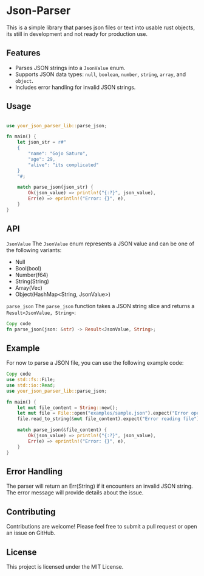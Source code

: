 # Json-Parser 

This is a simple library that parses json files or text into usable rust objects, its still in development and not ready for production use.

## Features

- Parses JSON strings into a `JsonValue` enum.
- Supports JSON data types: `null`, `boolean`, `number`, `string`, `array`, and `object`.
- Includes error handling for invalid JSON strings.

## Usage

```rust

use your_json_parser_lib::parse_json;

fn main() {
    let json_str = r#"
    {
        "name": "Gojo Saturo",
        "age": 29,
        "alive": "its complicated"
    }
    "#;

    match parse_json(json_str) {
        Ok(json_value) => println!("{:?}", json_value),
        Err(e) => eprintln!("Error: {}", e),
    }
}
```
## API

`JsonValue`
The `JsonValue` enum represents a JSON value and can be one of the following variants:

- Null
- Bool(bool)
- Number(f64)
- String(String)
- Array(Vec<JsonValue>)
- Object(HashMap<String, JsonValue>)

`parse_json`
The `parse_json` function takes a JSON string slice and returns a `Result<JsonValue, String>`:

```rust
Copy code
fn parse_json(json: &str) -> Result<JsonValue, String>;
```


## Example

For now to parse a JSON file, you can use the following example code:

```rust
Copy code
use std::fs::File;
use std::io::Read;
use your_json_parser_lib::parse_json;

fn main() {
    let mut file_content = String::new();
    let mut file = File::open("examples/sample.json").expect("Error opening file");
    file.read_to_string(&mut file_content).expect("Error reading file");

    match parse_json(&file_content) {
        Ok(json_value) => println!("{:?}", json_value),
        Err(e) => eprintln!("Error: {}", e),
    }
}
```
## Error Handling
The parser will return an Err(String) if it encounters an invalid JSON string. The error message will provide details about the issue.

## Contributing
Contributions are welcome! Please feel free to submit a pull request or open an issue on GitHub.

## License
This project is licensed under the MIT License.

